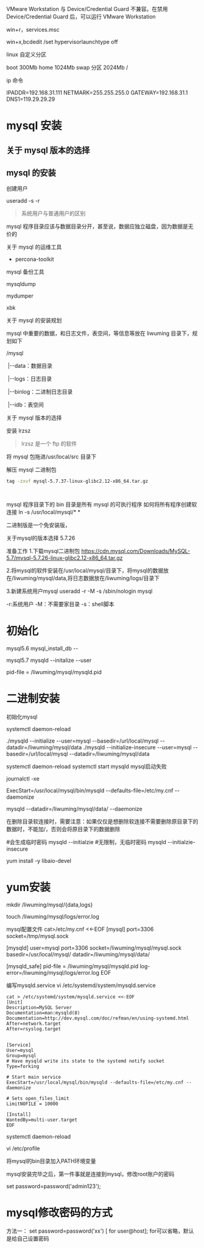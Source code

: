 VMware Workstation 与 Device/Credential Guard 不兼容。在禁用 Device/Credential Guard 后，可以运行 VMware Workstation

win+r，services.msc

win+x,bcdedit /set hypervisorlaunchtype off

linux 自定义分区

boot 300Mb
home 1024Mb
swap 分区 2024Mb
/

ip 命令

IPADDR=192.168.31.111
NETMARK=255.255.255.0
GATEWAY=192.168.31.1
DNS1=119.29.29.29

# mysql 安装

## 关于 mysql 版本的选择

## mysql 的安装

创建用户

useradd -s -r

> 系统用户与普通用户的区别

mysql 程序目录应该与数据目录分开，甚至说，数据应独立磁盘，因为数据是无价的

关于 mysql 的运维工具

- percona-toolkit

mysql 备份工具

mysqldump

mydumper

xbk

关于 mysql 的安装规划

mysql 中重要的数据，和日志文件，表空间，等信息等放在 liwuming 目录下，规划如下

/mysql

​ |--data：数据目录

​ |--logs：日志目录

​ |--binlog：二进制日志目录

​ |--idb：表空间

关于 mysql 版本的选择

安装 lrzsz

> lrzsz 是一个 ftp 的软件

将 mysql 包拖进/usr/local/src 目录下

解压 mysql 二进制包

```bash
tag -zxvf mysql-5.7.37-linux-glibc2.12-x86_64.tar.gz




```

mysql 程序目录下的 bin 目录是所有 mysql 的可执行程序
如何将所有程序创建软连接
ln -s /usr/local/mysql/\* \*

二进制版是一个免安装版，


关于mysql的版本选择
5.7.26



准备工作
1.下载mysql二进制包
https://cdn.mysql.com/Downloads/MySQL-5.7/mysql-5.7.26-linux-glibc2.12-x86_64.tar.gz

2.将mysql的软件安装在/usr/local/mysql/目录下，将mysql的数据放在/liwuming/mysql/data,将日志数据放在/liwuming/logs/目录下

3.新建系统用户mysql
useradd -r -M -s /sbin/nologin mysql

-r:系统用户
-M：不需要家目录
-s：shell脚本



# 初始化


mysql5.6
mysql_install_db --

mysql5.7
mysqld --initalize --user


pid-file = /liwuming/mysql/mysqld.pid



# 二进制安装
初始化mysql

systemctl daemon-reload


./mysqld --initialize --user=mysql --basedir=/url/local/mysql --datadir=/liwuming/mysql/data
./mysqld --initialize-insecure --user=mysql --basedir=/url/local/mysql --datadir=/liwuming/mysql/data


systemctl daemon-reload
systemctl start mysqld 
mysql启动失败

journalctl -xe

 ExecStart=/usr/local/mysql/bin/mysqld --defaults-file=/etc/my.cnf --daemonize

mysqld --datadir=/liwuming/mysql/data/ --daemonize



在删除目录软连接时，需要注意：如果仅仅是想删除软连接不需要删除原目录下的数据时，不能加/，否则会将原目录下的数据删除





#会生成临时密码
mysqld --initialzie
#无限制，无临时密码
mysqld --initialzie-insecure 

yum install -y libaio-devel








# yum安装



mkdir /liwuming/mysql/{data,logs}

touch /liwuming/mysql/logs/error.log



mysql配置文件
cat>/etc/my.cnf <<-EOF
[mysql]
port=3306
socket=/tmp/mysql.sock

[mysqld]
user=mysql
port=3306
socket=/liwuming/mysql/mysql.sock
basedir=/usr/local/mysql/
datadir=/liwuming/mysql/data/


[mysqld_safe]
pid-file = /liwuming/mysql/mysqld.pid
log-error=/liwuming/mysql/logs/error.log
EOF


编写mysqld.service
vi /etc/systemd/system/mysqld.service
```initalize
cat > /etc/systemd/system/mysqld.service <<-EOF
[Unit]
Description=MySQL Server
Documentation=man:mysqld(8)
Documentation=http://dev.mysql.com/doc/refman/en/using-systemd.html
After=network.target
After=rsyslog.target


[Service]
User=mysql
Group=mysql
# Have mysqld write its state to the systemd notify socket
Type=forking

# Start main service
ExecStart=/usr/local/mysql/bin/mysqld --defaults-file=/etc/my.cnf --daemonize

# Sets open_files_limit
LimitNOFILE = 10000

[Install]
WantedBy=multi-user.target
EOF
```
systemctl daemon-reload


vi /etc/profile

将mysql的bin目录加入PATH环境变量




mysql安装完毕之后，第一件事就是连接到mysql，修改root账户的密码

set password=password('admin123');



# mysql修改密码的方式

方法一：
set password=password('xx') [ for user@host];
for可以省略，默认是给自己设置密码


